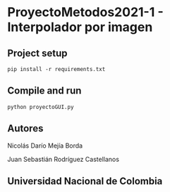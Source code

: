 # ProyectoMetodos2021-1  -  Interpolador por imagen

## Project setup
```
pip install -r requirements.txt
```
## Compile and run
```
python proyectoGUI.py
```

## Autores
Nicolás Darío Mejía Borda

Juan Sebastián Rodríguez Castellanos

## Universidad Nacional de Colombia
